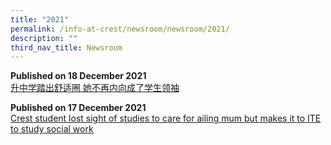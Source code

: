 ```yaml
---
title: "2021"
permalink: /info-at-crest/newsroom/newsroom/2021/
description: ""
third_nav_title: Newsroom
---
```

**Published on 18 December 2021**
<br>[升中学踏出舒适圈 她不再内向成了学生领袖](https://www.zaobao.com.sg/news/singapore/story20211218-1224184)

**Published on 17 December 2021**
<br>[Crest student lost sight of studies to care for ailing mum but makes it to ITE to study social work](https://www.straitstimes.com/singapore/parenting-education/crest-student-lost-sight-of-studies-to-care-for-ailing-mum-but-makes-it-to-ite-to-study-social-work)